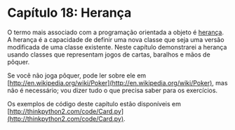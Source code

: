# Capítulo 18: Herança

O termo mais associado com a programação orientada a objeto é [herança](11-glossario.md#herança). A herança é a capacidade de definir uma nova classe que seja uma versão modificada de uma classe existente. Neste capítulo demonstrarei a herança usando classes que representam jogos de cartas, baralhos e mãos de pôquer.

Se você não joga pôquer, pode ler sobre ele em [http://en.wikipedia.org/wiki/Poker](http://en.wikipedia.org/wiki/Poker), mas não é necessário; vou dizer tudo o que precisa saber para os exercícios.

Os exemplos de código deste capítulo estão disponíveis em [http://thinkpython2.com/code/Card.py](http://thinkpython2.com/code/Card.py).
